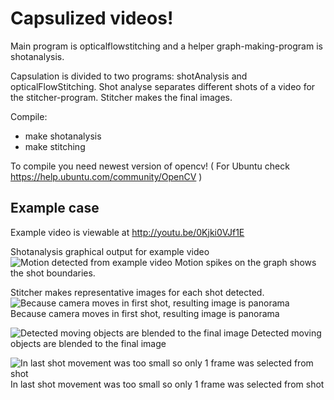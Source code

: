 Capsulized videos!
==================

Main program is opticalflowstitching and a helper graph-making-program
is shotanalysis.

Capsulation is divided to two programs: shotAnalysis and opticalFlowStitching.
Shot analyse separates different shots of a video for the stitcher-program.
Stitcher makes the final images.

Compile:
+ make shotanalysis
+ make stitching

To compile you need newest version of opencv!
( For Ubuntu check https://help.ubuntu.com/community/OpenCV )

Example case
------------
Example video is viewable at http://youtu.be/0Kjki0VJf1E

Shotanalysis graphical output for example video
![Motion detected from example video](http://granite.dy.fi/jafna/kandipics/graafimotion.png "Motion detected from example video")
Motion spikes on the graph shows the shot boundaries.

Stitcher makes representative images for each shot detected.
![Because camera moves in first shot, resulting image is panorama](http://granite.dy.fi/jafna/kandipics/shot1.png)
Because camera moves in first shot, resulting image is panorama

![Detected moving objects are blended to the final image](http://granite.dy.fi/jafna/kandipics/shot2.png)
Detected moving objects are blended to the final image

![In last shot movement was too small so only 1 frame was selected from shot](http://granite.dy.fi/jafna/kandipics/shot3.png)
In last shot movement was too small so only 1 frame was selected from shot
